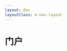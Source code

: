 ```yaml
---
layout: doc
layoutClass: m-nav-layout
---
```


<script setup>
import MNavLinks from './components/MNavLinks.vue'

import { NAV_DATA } from './components/nav'
</script>
<style src="./css/index.scss"></style>


# 门户

<MNavLinks v-for="{title, items} in NAV_DATA" :title="title" :items="items"/>
